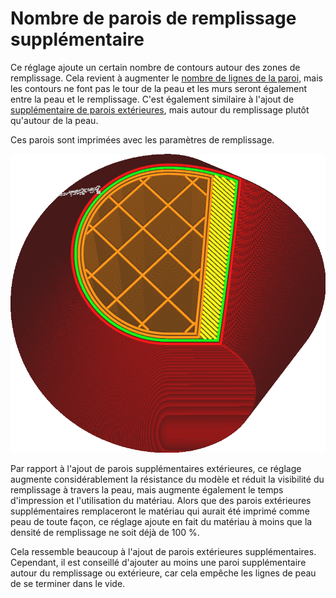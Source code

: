 Nombre de parois de remplissage supplémentaire
====
Ce réglage ajoute un certain nombre de contours autour des zones de remplissage. Cela revient à augmenter le [nombre de lignes de la paroi](../shell/wall_line_count.md), mais les contours ne font pas le tour de la peau et les murs seront également entre la peau et le remplissage. C'est également similaire à l'ajout de [supplémentaire de parois extérieures](../top_bottom/skin_outline_count.md), mais autour du remplissage plutôt qu'autour de la peau.

Ces parois sont imprimées avec les paramètres de remplissage.

![Deux murs supplémentaires autour du remplissage](../../../articles/images/infill_wall_line_count.png)

Par rapport à l'ajout de parois supplémentaires extérieures, ce réglage augmente considérablement la résistance du modèle et réduit la visibilité du remplissage à travers la peau, mais augmente également le temps d'impression et l'utilisation du matériau. Alors que des parois extérieures supplémentaires remplaceront le matériau qui aurait été imprimé comme peau de toute façon, ce réglage ajoute en fait du matériau à moins que la densité de remplissage ne soit déjà de 100 %.

Cela ressemble beaucoup à l'ajout de parois extérieures supplémentaires. Cependant, il est conseillé d'ajouter au moins une paroi supplémentaire autour du remplissage ou extérieure, car cela empêche les lignes de peau de se terminer dans le vide.
